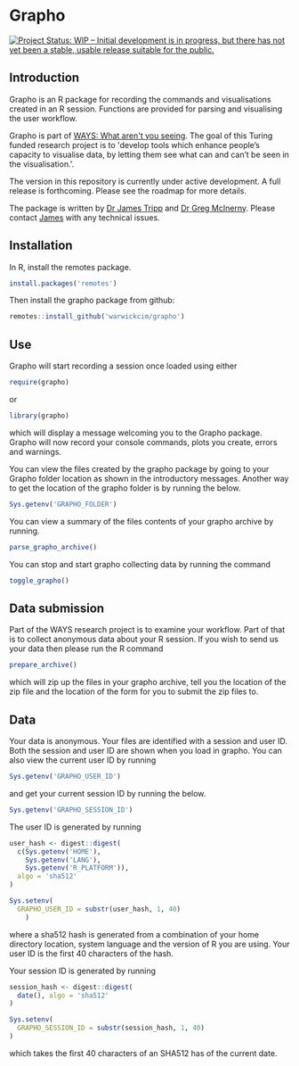 # Grapho

[![Project Status: WIP – Initial development is in progress, but there has not yet been a stable, usable release suitable for the public.](https://www.repostatus.org/badges/latest/wip.svg)](https://www.repostatus.org/#wip)


## Introduction

Grapho is an R package for recording the commands and visualisations created in an R session. Functions are provided for parsing and visualising the user workflow.

Grapho is part of [WAYS: What aren't you seeing](https://www.turing.ac.uk/research/research-projects/ways-what-arent-you-seeing). The goal of this Turing funded research project is to 'develop tools which enhance people’s capacity to visualise data, by letting them see what can and can’t be seen in the visualisation.'.

The version in this repository is currently under active development. A full 
release is forthcoming. Please see the roadmap for more details.

The package is written by [Dr James Tripp](https://http://warwick.ac.uk/jamestripp) and [Dr Greg McInerny](https://warwick.ac.uk/fac/cross_fac/cim/people/greg-mcinerny/). Please contact [James](mailto:james.tripp@warwick.ac.uk) with any technical issues.

## Installation

In R, install the remotes package.

```r
install.packages('remotes')
```

Then install the grapho package from github:

```r
remotes::install_github('warwickcim/grapho')
```

## Use

Grapho will start recording a session once loaded using either

```r
require(grapho)
```

or

```r
library(grapho)
```

which will display a message welcoming you to the Grapho package. Grapho will 
now record your console commands, plots you create, errors and warnings.

You can view the files created by the grapho package by going to your Grapho 
folder location as shown in the introductory messages. Another way to get the 
location of the grapho folder is by running the below.

```r
Sys.getenv('GRAPHO_FOLDER')
```

You can view a summary of the files contents of your grapho archive by running.

```r
parse_grapho_archive()
```

You can stop and start grapho collecting data by running the command

```r
toggle_grapho()
```

## Data submission

Part of the WAYS research project is to examine your workflow. Part of that is 
to collect anonymous data about your R session. If you wish to send us your 
data then please run the R command

```r
prepare_archive()
```

which will zip up the files in your grapho archive, tell you the location of 
the zip file and the location of the form for you to submit the zip files to.

## Data

Your data is anonymous. Your files are identified with a session and user ID. 
Both the session and user ID are shown when you load in grapho. You can also 
view the current user ID by running

```r
Sys.getenv('GRAPHO_USER_ID')
```

and get your current session ID by running the below.

```r
Sys.getenv('GRAPHO_SESSION_ID')
```

The user ID is generated by running

```r
user_hash <- digest::digest(
  c(Sys.getenv('HOME'),
    Sys.getenv('LANG'),
    Sys.getenv('R_PLATFORM')),
  algo = 'sha512'
)

Sys.setenv(
  GRAPHO_USER_ID = substr(user_hash, 1, 40)
    )
```

where a sha512 hash is generated from a combination of your home directory 
location, system language and the version of R you are using. Your user ID is 
the first 40 characters of the hash.

Your session ID is generated by running 

```r
session_hash <- digest::digest(
  date(), algo = 'sha512'
)

Sys.setenv(
  GRAPHO_SESSION_ID = substr(session_hash, 1, 40)
)
```

which takes the first 40 characters of an SHA512 has of the current date.
